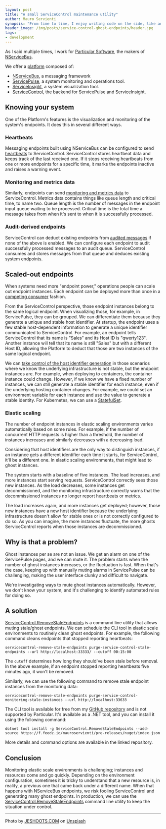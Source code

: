 ```yaml
---
layout: post
title: "A small ServiceControl maintenance utility"
author: Mauro Servienti
synopsis: "From time to time, I enjoy writing code on the side, like an open-source project. This time, the opportunity came from a support case and the need to ease the customer's life in their daily maintenance tasks."
header_image: /img/posts/service-control-ghost-endpoints/header.jpg
tags:
- development
---
```

As I said multiple times, I work for [Particular Software](https://particular.net/), the makers of [NServiceBus](https://particular.net/nservicebus).

We offer a [platform](https://particular.net/service-platform) composed of:

- [NServiceBus](https://particular.net/nservicebus), a messaging framework
- [ServicePulse](https://particular.net/servicepulse), a system monitoring and operations tool.
- [ServiceInsight](https://particular.net/serviceinsight), a system visualization tool.
- [ServiceControl](https://github.com/Particular/ServiceControl/releases), the backend for ServicePulse and ServiceInsight.

## Knowing your system

One of the Platform's features is the visualization and monitoring of the system's endpoints. It does this in several different ways.

### Heartbeats

Messaging endpoints built using NServiceBus can be configured to send [heartbeats](https://docs.particular.net/monitoring/heartbeats/) to ServiceControl. ServiceControl stores heartbeat data and keeps track of the last received one. If it stops receiving heartbeats from one or more endpoints for a specific time, it marks the endpoints inactive and raises a warning event.

### Monitoring and metrics data

Similarly, endpoints can send [monitoring and metrics data](https://docs.particular.net/monitoring/metrics/definitions) to ServiceControl. Metrics data contains things like queue length and critical time, to name two. Queue length is the number of messages in the endpoint input queue waiting to be processed. Critical time is the total time a message takes from when it's sent to when it is successfully processed.

### Audit-derived endpoints

ServiceControl can deduct existing endpoints from [audited messages](https://docs.particular.net/nservicebus/operations/auditing) if none of the above is enabled. We can configure each endpoint to audit successfully processed messages to an audit queue. ServiceControl consumes and stores messages from that queue and deduces existing system endpoints.

## Scaled-out endpoints

When systems need more "endpoint power," operations people can scale out endpoint instances. Each endpoint can be deployed more than once in a [competing consumer](https://docs.particular.net/nservicebus/scaling#scaling-out-to-multiple-nodes-competing-consumers) fashion.

From the ServiceControl perspective, those endpoint instances belong to the same logical endpoint. When visualizing those, for example, in ServicePulse, they can be grouped. We can differentiate them because they generate a unique and stable host identifier.
At startup, the endpoint uses a few stable host-dependent information to generate a unique identifier communicated to ServiceControl. For example, an endpoint tells ServiceControl that its name is "Sales" and its Host ID is "qwerty123". Another instance will tell that its name is still "Sales" but with a different Host ID, allowing the Platform to deduct that those are two instances of the same logical endpoint.

We can [take control of the host identifier generation](https://docs.particular.net/nservicebus/hosting/override-hostid) in those scenarios where we know the underlying infrastructure is not stable, but the endpoint instances are. For example, when deploying to containers, the container instance could change. However, if we know we have a fixed number of instances, we can still generate a stable identifier for each instance, even if the underlying hosting container changes. For example, we could set an environment variable for each instance and use the value to generate a stable identity. For Kubernetes, we can use a [StatefulSet](https://kubernetes.io/docs/concepts/workloads/controllers/statefulset/).

### Elastic scaling

The number of endpoint instances in elastic scaling environments varies automatically based on some rules. For example, if the number of concurrent HTTP requests is higher than a threshold, the number of instances increases and similarly decreases with a decreasing load.

Considering that host identifiers are the only way to distinguish instances, if an instance gets a different identifier each time it starts, for ServiceControl, it'll be a different one. In elastic scaling environments, that might lead to ghost instances.

The system starts with a baseline of five instances. The load increases, and more instances start serving requests. ServiceControl correctly sees those new instances. As the load decreases, some instances get decommissioned, and the monitoring infrastructure correctly warns that the decommissioned instances no longer report heartbeats or metrics.

The load increases again, and more instances get deployed; however, those new instances have a new host identifier because the underlying infrastructure doesn't allow for stable ones or is not correctly configured to do so. As you can imagine, the more instances fluctuate, the more ghosts ServiceControl reports when those instances are decommissioned.

## Why is that a problem?

Ghost instances per se are not an issue. We get an alarm on one of the ServicePulse pages, and we can mute it. The problem starts when the number of ghost instances increases, or the fluctuation is fast. When that's the case, keeping up with manually muting alarms in ServicePulse can be challenging, making the user interface clunky and difficult to navigate.

We're investigating ways to mute ghost instances automatically. However, we don't know your system, and it's challenging to identify automated rules for doing so.

## A solution

[ServiceControl.RemoveStaleEndpoints](https://github.com/mauroservienti/ServiceControl.RemoveStaleEndpoints) is a command line utility that allows muting stale/ghost endpoints. We can schedule the CLI tool in elastic scale environments to routinely clean ghost endpoints. For example, the following command cleans endpoints that stopped reporting heartbeats:

```shell
servicecontrol-remove-stale-endpoints purge-service-control-stale-endpoints --url http://localhost:33333/ --cutoff 00:15:00
```

The `cutoff` determines how long they should've been stale before removal. In the above example, if an endpoint stopped reporting heartbeats five minutes ago, it won't be removed.

Similarly, we can use the following command to remove stale endpoint instances from the monitoring data:

```shell
servicecontrol-remove-stale-endpoints purge-service-control-monitoring-stale-instances --url http://localhost:33633
```

The CLI tool is available for free from my [GitHub repository](https://github.com/mauroservienti/ServiceControl.RemoveStaleEndpoints) and is not supported by Particular. It's available as a .NET tool, and you can install it using the following command:

```shell
dotnet tool install -g ServiceControl.RemoveStaleEndpoints --add-source https://f.feedz.io/mauroservienti/pre-releases/nuget/index.json
```

More details and command options are available in the linked repository.

## Conclusion

Monitoring elastic scale environments is challenging; instances and resources come and go quickly. Depending on the environment configuration, sometimes it is tricky to understand that a new resource is, in reality, a previous one that came back under a different name. When that happens with NServiceBus endpoints, we risk fooling ServiceControl and generating many ghost endpoints. In production, we can use the [ServiceControl.RemoveStaleEndpoints](https://github.com/mauroservienti/ServiceControl.RemoveStaleEndpoints) command line utility to keep the situation under control.

---

Photo by <a href="https://unsplash.com/@jeshoots?utm_content=creditCopyText&utm_medium=referral&utm_source=unsplash">JESHOOTS.COM</a> on <a href="https://unsplash.com/photos/person-holding-yellow-plastic-spray-bottle-__ZMnefoI3k?utm_content=creditCopyText&utm_medium=referral&utm_source=unsplash">Unsplash</a>
